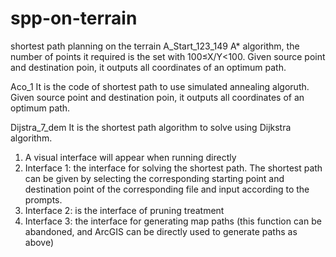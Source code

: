 # spp-on-terrain
shortest path planning on the terrain
A_Start_123_149
A* algorithm, the number of points it required is the set with 100≤X/Y<100. Given source point and destination poin, it outputs all coordinates of an optimum path.

Aco_1
It is the code of shortest path to use simulated annealing algoruth. Given source point and destination poin, it outputs all coordinates of an optimum path.

Dijstra_7_dem
It is the shortest path algorithm to solve using Dijkstra algorithm.
1. A visual interface will appear when running directly
2. Interface 1: the interface for solving the shortest path. The shortest path can be given by selecting the corresponding starting point and destination point of the corresponding file and input according to the prompts.
3. Interface 2: is the interface of pruning treatment
4. Interface 3: the interface for generating map paths (this function can be abandoned, and ArcGIS can be directly used to generate paths as above)
